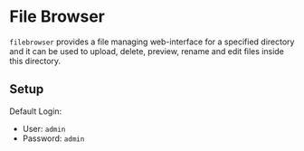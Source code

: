 # File Browser

`filebrowser` provides a file managing web-interface for a specified directory and it can be used to upload, delete, preview, rename and edit files inside this directory.

## Setup

Default Login:

- User: `admin`
- Password: `admin`
